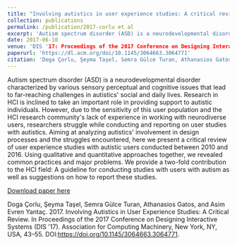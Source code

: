 ```yaml
---
title: "Involving autistics in user experience studies: A critical review"
collection: publications
permalink: /publication/2017-corlu et al
excerpt: 'Autism spectrum disorder (ASD) is a neurodevelopmental disorder characterized by various sensory perceptual and cognitive issues that lead to far-reaching challenges in autistics' social and daily lives. Research in HCI is inclined to take an important role in providing support to autistic individuals. However, due to the sensitivity of this user population and the HCI research community's lack of experience in working with neurodiverse users, researchers struggle while conducting and reporting on user studies with autistics. Aiming at analyzing autistics' involvement in design processes and the struggles encountered, here we present a critical review of user experience studies with autistic users conducted between 2010 and 2016. Using qualitative and quantitative approaches together, we revealed common practices and major problems. We provide a two-fold contribution to the HCI field: A guideline for conducting studies with users with autism as well as suggestions on how to report these studies.'
date: 2017-06-10
venue: 'DIS '17: Proceedings of the 2017 Conference on Designing Interactive Systems'
paperurl: 'https://dl.acm.org/doi/10.1145/3064663.3064771'
citation: 'Doga Çorlu, Şeyma Taşel, Semra Gülce Turan, Athanasios Gatos, and Asim Evren Yantaç. 2017. Involving Autistics in User Experience Studies: A Critical Review. In Proceedings of the 2017 Conference on Designing Interactive Systems (DIS '17). Association for Computing Machinery, New York, NY, USA, 43–55. DOI:https://doi.org/10.1145/3064663.3064771'
---
```

Autism spectrum disorder (ASD) is a neurodevelopmental disorder characterized by various sensory perceptual and cognitive issues that lead to far-reaching challenges in autistics' social and daily lives. Research in HCI is inclined to take an important role in providing support to autistic individuals. However, due to the sensitivity of this user population and the HCI research community's lack of experience in working with neurodiverse users, researchers struggle while conducting and reporting on user studies with autistics. Aiming at analyzing autistics' involvement in design processes and the struggles encountered, here we present a critical review of user experience studies with autistic users conducted between 2010 and 2016. Using qualitative and quantitative approaches together, we revealed common practices and major problems. We provide a two-fold contribution to the HCI field: A guideline for conducting studies with users with autism as well as suggestions on how to report these studies.

[Download paper here](https://drive.google.com/file/d/1s4muro4YgJj6S-bQbmSdeUV8X4SIOJj4/view?usp=sharing)

Doga Çorlu, Şeyma Taşel, Semra Gülce Turan, Athanasios Gatos, and Asim Evren Yantaç. 2017. Involving Autistics in User Experience Studies: A Critical Review. In Proceedings of the 2017 Conference on Designing Interactive Systems (DIS '17). Association for Computing Machinery, New York, NY, USA, 43–55. DOI:https://doi.org/10.1145/3064663.3064771.

